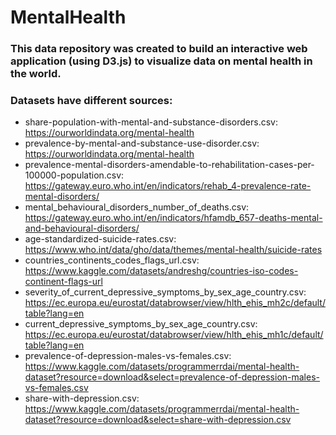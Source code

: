 # MentalHealth

### This data repository was created to build an interactive web application (using D3.js) to visualize data on mental health in the world.
### Datasets have different sources: 
- share-population-with-mental-and-substance-disorders.csv: https://ourworldindata.org/mental-health
- prevalence-by-mental-and-substance-use-disorder.csv: https://ourworldindata.org/mental-health
- prevalence-mental-disorders-amendable-to-rehabilitation-cases-per-100000-population.csv: https://gateway.euro.who.int/en/indicators/rehab_4-prevalence-rate-mental-disorders/
- mental_behavioural_disorders_number_of_deaths.csv: https://gateway.euro.who.int/en/indicators/hfamdb_657-deaths-mental-and-behavioural-disorders/
- age-standardized-suicide-rates.csv: https://www.who.int/data/gho/data/themes/mental-health/suicide-rates
- countries_continents_codes_flags_url.csv: https://www.kaggle.com/datasets/andreshg/countries-iso-codes-continent-flags-url
- severity_of_current_depressive_symptoms_by_sex_age_country.csv: https://ec.europa.eu/eurostat/databrowser/view/hlth_ehis_mh2c/default/table?lang=en
- current_depressive_symptoms_by_sex_age_country.csv: https://ec.europa.eu/eurostat/databrowser/view/hlth_ehis_mh1c/default/table?lang=en
- prevalence-of-depression-males-vs-females.csv: https://www.kaggle.com/datasets/programmerrdai/mental-health-dataset?resource=download&select=prevalence-of-depression-males-vs-females.csv
- share-with-depression.csv: https://www.kaggle.com/datasets/programmerrdai/mental-health-dataset?resource=download&select=share-with-depression.csv
